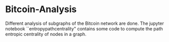 # Bitcoin-Analysis
Different analysis of subgraphs of the Bitcoin network are done.
The jupyter notebook ``entropypathcentrality" contains some code to compute the path entropic centrality of nodes in a graph.
